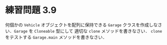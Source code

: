 # 練習問題 3.9
何個かの `Vehicle` オブジェクトを配列に保持できる
`Garage` クラスを作成しなさい．`Garage` を `Cloneable` 型にして
適切な `clone` メソッドを書きなさい．
`clone` をテストする `Garage.main` メソッドを書きなさい．

